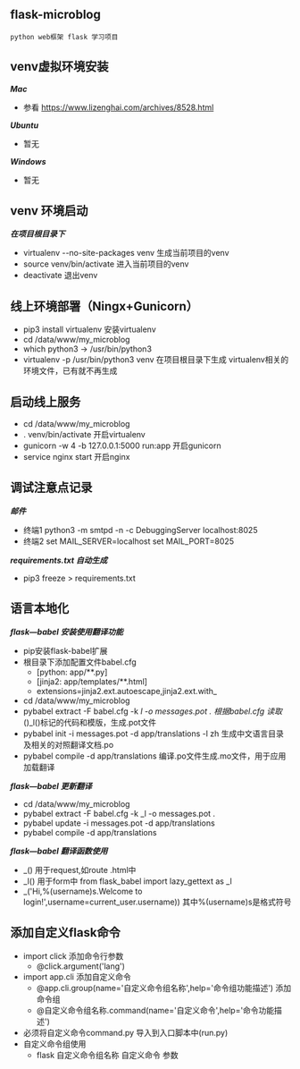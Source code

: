 ## flask-microblog
    python web框架 flask 学习项目

## venv虚拟环境安装
***Mac***
   * 参看 https://www.lizenghai.com/archives/8528.html

***Ubuntu***
   * 暂无  
   
***Windows***
   * 暂无

## venv 环境启动
***在项目根目录下***
* virtualenv --no-site-packages venv 生成当前项目的venv
* source venv/bin/activate  进入当前项目的venv
* deactivate                退出venv


## 线上环境部署（Ningx+Gunicorn）
* pip3 install virtualenv                  安装virtualenv
* cd /data/www/my_microblog
* which python3 -> /usr/bin/python3
* virtualenv -p /usr/bin/python3 venv      在项目根目录下生成 virtualenv相关的环境文件，已有就不再生成



## 启动线上服务
* cd /data/www/my_microblog
* . venv/bin/activate                          开启virtualenv
* gunicorn -w 4 -b 127.0.0.1:5000 run:app      开启gunicorn
* service nginx start                          开启nginx

## 调试注意点记录
***邮件***
* 终端1 python3 -m smtpd -n -c DebuggingServer localhost:8025
* 终端2 set MAIL_SERVER=localhost     set MAIL_PORT=8025

***requirements.txt 自动生成***
* pip3 freeze > requirements.txt

## 语言本地化
***flask—babel 安装使用翻译功能***
* pip安装flask-babel扩展
* 根目录下添加配置文件babel.cfg
   - [python: app/**.py]
   - [jinja2: app/templates/**.html]
   - extensions=jinja2.ext.autoescape,jinja2.ext.with_
* cd /data/www/my_microblog
* pybabel extract -F babel.cfg -k _l -o messages.pot .   根据babel.cfg 读取_()_l()标记的代码和模版，生成.pot文件
* pybabel init -i messages.pot -d app/translations -l zh  生成中文语言目录及相关的对照翻译文档.po
* pybabel compile -d app/translations                   编译.po文件生成.mo文件，用于应用加载翻译

***flask—babel 更新翻译***
* cd /data/www/my_microblog
* pybabel extract -F babel.cfg -k _l -o messages.pot .   
* pybabel update -i messages.pot -d app/translations
* pybabel compile -d app/translations  

***flask—babel 翻译函数使用***
* _() 用于request,如route .html中
* _l() 用于form中 from flask_babel import lazy_gettext as _l
* _('Hi,%(username)s.Welcome to login!',username=current_user.username)) 其中%(username)s是格式符号

## 添加自定义flask命令
* import click 添加命令行参数 
   - @click.argument('lang')
* import app.cli 添加自定义命令
   - @app.cli.group(name='自定义命令组名称',help='命令组功能描述') 添加命令组
   - @自定义命令组名称.command(name='自定义命令',help='命令功能描述')
* 必须将自定义命令command.py 导入到入口脚本中(run.py)
* 自定义命令组使用
   - flask 自定义命令组名称 自定义命令 参数
 
   
                                                                                       